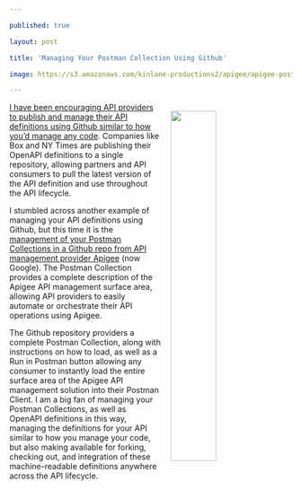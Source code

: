 ---
published: true
layout: post
title: 'Managing Your Postman Collection Using Github'
image: https://s3.amazonaws.com/kinlane-productions2/apigee/apigee-postman-collection-on-github.png
---

<p><a href="https://github.com/apigee/apigee-management-api-postman"><img style="padding: 15px;" src="https://s3.amazonaws.com/kinlane-productions2/apigee/apigee-postman-collection-on-github.png" align="right" width="40%" /></a>
<p><a href="http://apievangelist.com/2017/05/25/every-api-should-begin-with-a-github-repository/">I have been encouraging API providers to publish and manage their API definitions using Github similar to how you’d manage any code</a>. Companies like Box and NY Times are publishing their OpenAPI definitions to a single repository, allowing partners and API consumers to pull the latest version of the API definition and use throughout the API lifecycle.

<p>I stumbled across another example of managing your API definitions using Github, but this time it is the <a href="https://github.com/apigee/apigee-management-api-postman">management of your Postman Collections in a Github repo from API management provider Apigee</a> (now Google). The Postman Collection provides a complete description of the Apigee API management surface area, allowing API providers to easily automate or orchestrate their API operations using Apigee.

<p>The Github repository providers a complete Postman Collection, along with instructions on how to load, as well as a Run in Postman button allowing any consumer to instantly load the entire surface area of the Apigee API management solution into their Postman Client. I am a big fan of managing your Postman Collections, as well as OpenAPI definitions in this way, managing the definitions for your API similar to how you manage your code, but also making available for forking, checking out, and integration of these machine-readable definitions anywhere across the API lifecycle.


